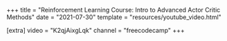 +++
title = "Reinforcement Learning Course: Intro to Advanced Actor Critic Methods"
date = "2021-07-30"
template = "resources/youtube_video.html"

[extra]
video = "K2qjAixgLqk"
channel = "freecodecamp"
+++